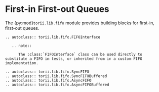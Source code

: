 # First-in First-out Queues

The {py:mod}`torii.lib.fifo` module provides building blocks for first-in, first-out queues.

```{eval-rst}
.. autoclass:: torii.lib.fifo.FIFOInterface

   .. note::

      The :class:`FIFOInterface` class can be used directly to substitute a FIFO in tests, or inherited from in a custom FIFO implementation.

.. autoclass:: torii.lib.fifo.SyncFIFO
.. autoclass:: torii.lib.fifo.SyncFIFOBuffered
.. autoclass:: torii.lib.fifo.AsyncFIFO
.. autoclass:: torii.lib.fifo.AsyncFIFOBuffered

```
